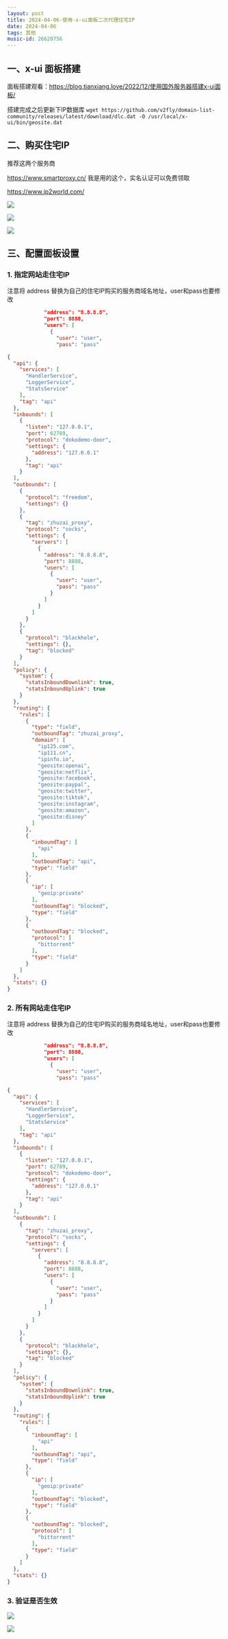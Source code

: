 ```yaml
---
layout: post
title: 2024-04-06-使用-x-ui面板二次代理住宅IP
date: 2024-04-06
tags: 其他
music-id: 26620756
---
```




## 一、x-ui 面板搭建

面板搭建观看：https://blog.tianxiang.love/2022/12/使用国外服务器搭建x-ui面板/

搭建完成之后更新下IP数据库
`wget https://github.com/v2fly/domain-list-community/releases/latest/download/dlc.dat -O /usr/local/x-ui/bin/geosite.dat`

## 二、购买住宅IP

推荐这两个服务商

https://www.smartproxy.cn/  我是用的这个，实名认证可以免费领取

https://www.ip2world.com/

![](/images/posts/other/使用-x-ui面板二次代理住宅IP/住宅IP添加账号信息.png)

![](/images/posts/other/使用-x-ui面板二次代理住宅IP/提取使用.png)

![](/images/posts/other/使用-x-ui面板二次代理住宅IP/生成API接口信息.png)

## 三、配置面板设置

### 1. 指定网站走住宅IP

注意将 address 替换为自己的住宅IP购买的服务商域名地址，user和pass也要修改

```json
            "address": "8.8.8.8",
            "port": 8888,
            "users": [
              {
                "user": "user",
                "pass": "pass"
```

```json
{
  "api": {
    "services": [
      "HandlerService",
      "LoggerService",
      "StatsService"
    ],
    "tag": "api"
  },
  "inbounds": [
    {
      "listen": "127.0.0.1",
      "port": 62789,
      "protocol": "dokodemo-door",
      "settings": {
        "address": "127.0.0.1"
      },
      "tag": "api"
    }
  ],
  "outbounds": [
    {
      "protocol": "freedom",
      "settings": {}
    },
    {
      "tag": "zhuzai_proxy",
      "protocol": "socks",
      "settings": {
        "servers": [
          {
            "address": "8.8.8.8",
            "port": 8888,
            "users": [
              {
                "user": "user",
                "pass": "pass"
              }
            ]
          }
        ]
      }
    },
    {
      "protocol": "blackhole",
      "settings": {},
      "tag": "blocked"
    }
  ],
  "policy": {
    "system": {
      "statsInboundDownlink": true,
      "statsInboundUplink": true
    }
  },
  "routing": {
    "rules": [
      {
        "type": "field",
        "outboundTag": "zhuzai_proxy",
        "domain": [
          "ip125.com",
          "ip111.cn",
          "ipinfo.io",
          "geosite:openai",
          "geosite:netflix",
          "geosite:facebook",
          "geosite:paypal",
          "geosite:twitter",
          "geosite:tiktok",
          "geosite:instagram",
          "geosite:amazon",
          "geosite:disney"
        ]
      },
      {
        "inboundTag": [
          "api"
        ],
        "outboundTag": "api",
        "type": "field"
      },
      {
        "ip": [
          "geoip:private"
        ],
        "outboundTag": "blocked",
        "type": "field"
      },
      {
        "outboundTag": "blocked",
        "protocol": [
          "bittorrent"
        ],
        "type": "field"
      }
    ]
  },
  "stats": {}
}
```

### 2. 所有网站走住宅IP

注意将 address 替换为自己的住宅IP购买的服务商域名地址，user和pass也要修改

```json
            "address": "8.8.8.8",
            "port": 8888,
            "users": [
              {
                "user": "user",
                "pass": "pass"
```

```json
{
  "api": {
    "services": [
      "HandlerService",
      "LoggerService",
      "StatsService"
    ],
    "tag": "api"
  },
  "inbounds": [
    {
      "listen": "127.0.0.1",
      "port": 62789,
      "protocol": "dokodemo-door",
      "settings": {
        "address": "127.0.0.1"
      },
      "tag": "api"
    }
  ],
  "outbounds": [
    {
      "tag": "zhuzai_proxy",
      "protocol": "socks",
      "settings": {
        "servers": [
          {
            "address": "8.8.8.8",
            "port": 8888,
            "users": [
              {
                "user": "user",
                "pass": "pass"
              }
            ]
          }
        ]
      }
    },
    {
      "protocol": "blackhole",
      "settings": {},
      "tag": "blocked"
    }
  ],
  "policy": {
    "system": {
      "statsInboundDownlink": true,
      "statsInboundUplink": true
    }
  },
  "routing": {
    "rules": [
      {
        "inboundTag": [
          "api"
        ],
        "outboundTag": "api",
        "type": "field"
      },
      {
        "ip": [
          "geoip:private"
        ],
        "outboundTag": "blocked",
        "type": "field"
      },
      {
        "outboundTag": "blocked",
        "protocol": [
          "bittorrent"
        ],
        "type": "field"
      }
    ]
  },
  "stats": {}
}
```



### 3. 验证是否生效

![](/images/posts/other/使用-x-ui面板二次代理住宅IP/ipinfo查询.png)

![](/images/posts/other/使用-x-ui面板二次代理住宅IP/IP污染查询.png)

